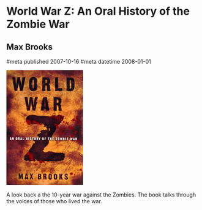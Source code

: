 # World War Z: An Oral History of the Zombie War
## Max Brooks
#meta published 2007-10-16
#meta datetime 2008-01-01

![World War Z: An Oral History of the Zombie War](covers/world-war-z.jpg)

A look back a the 10-year war against the Zombies.  The book
talks through the voices of those who lived the war.
